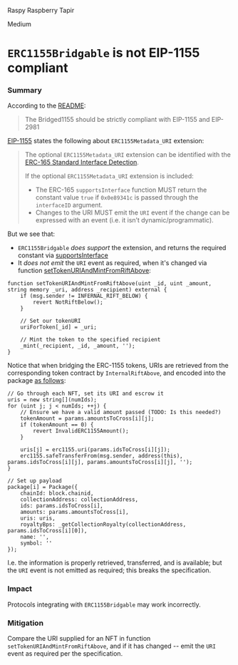 Raspy Raspberry Tapir

Medium

# `ERC1155Bridgable` is not EIP-1155 compliant

### Summary

According to the [README](https://github.com/sherlock-audit/2024-08-flayer/blob/main/README.md#moongate-4):
>  The Bridged1155 should be strictly  compliant with EIP-1155 and EIP-2981

[EIP-1155](https://eips.ethereum.org/EIPS/eip-1155) states the following about `ERC1155Metadata_URI` extension:

> The optional `ERC1155Metadata_URI` extension can be identified with the [ERC-165 Standard Interface Detection](https://eips.ethereum.org/EIPS/eip-165).
>
> If the optional `ERC1155Metadata_URI` extension is included:
>
> - The ERC-165 `supportsInterface` function MUST return the constant value `true` if `0x0e89341c` is passed through the `interfaceID` argument.
> - Changes to the URI MUST emit the `URI` event if the change can be expressed with an event (i.e. it isn’t dynamic/programmatic).

But we see that:
- `ERC1155Bridgable` _does support_ the extension, and returns the required constant via [supportsInterface](https://github.com/sherlock-audit/2024-08-flayer/blob/main/moongate/src/libs/ERC1155Bridgable.sol#L140-L145)
- It _does not emit_ the `URI` event as required, when it's changed via function [setTokenURIAndMintFromRiftAbove](https://github.com/sherlock-audit/2024-08-flayer/blob/main/moongate/src/libs/ERC1155Bridgable.sol#L92-L102):

```solidity
function setTokenURIAndMintFromRiftAbove(uint _id, uint _amount, string memory _uri, address _recipient) external {
    if (msg.sender != INFERNAL_RIFT_BELOW) {
        revert NotRiftBelow();
    }

    // Set our tokenURI
    uriForToken[_id] = _uri;

    // Mint the token to the specified recipient
    _mint(_recipient, _id, _amount, '');
}
```

Notice that when bridging the ERC-1155 tokens, URIs are retrieved from the corresponding token contract by `InternalRiftAbove`, and encoded into the package [as follows](https://github.com/sherlock-audit/2024-08-flayer/blob/main/moongate/src/InfernalRiftAbove.sol#L158-L181):

```solidity
// Go through each NFT, set its URI and escrow it
uris = new string[](numIds);
for (uint j; j < numIds; ++j) {
    // Ensure we have a valid amount passed (TODO: Is this needed?)
    tokenAmount = params.amountsToCross[i][j];
    if (tokenAmount == 0) {
        revert InvalidERC1155Amount();
    }

    uris[j] = erc1155.uri(params.idsToCross[i][j]);
    erc1155.safeTransferFrom(msg.sender, address(this), params.idsToCross[i][j], params.amountsToCross[i][j], '');
}

// Set up payload
package[i] = Package({
    chainId: block.chainid,
    collectionAddress: collectionAddress,
    ids: params.idsToCross[i],
    amounts: params.amountsToCross[i],
    uris: uris,
    royaltyBps: _getCollectionRoyalty(collectionAddress, params.idsToCross[i][0]),
    name: '',
    symbol: ''
});
```

I.e. the information is properly retrieved, transferred, and is available; but the `URI` event is not emitted as required; this breaks the specification.

### Impact

Protocols integrating with `ERC1155Bridgable` may work incorrectly.

### Mitigation

Compare the URI supplied for an NFT in function `setTokenURIAndMintFromRiftAbove`, and if it has changed -- emit the `URI` event as required per the specification.